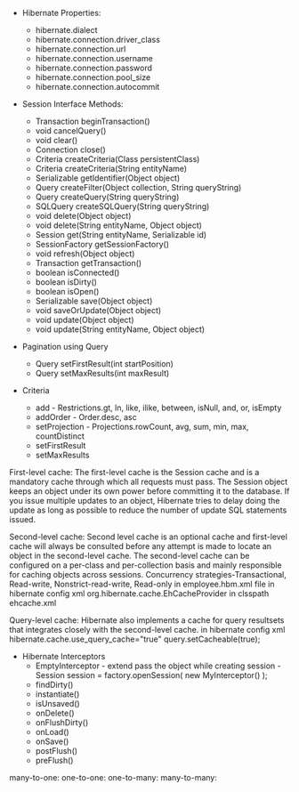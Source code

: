 * Hibernate Properties:
  * hibernate.dialect
  * hibernate.connection.driver_class
  * hibernate.connection.url
  * hibernate.connection.username
  * hibernate.connection.password
  * hibernate.connection.pool_size
  * hibernate.connection.autocommit

* Session Interface Methods:
  * Transaction beginTransaction()
  * void cancelQuery()
  * void clear()
  * Connection close()
  * Criteria createCriteria(Class persistentClass)
  * Criteria createCriteria(String entityName)
  * Serializable getIdentifier(Object object)
  * Query createFilter(Object collection, String queryString)
  * Query createQuery(String queryString)
  * SQLQuery createSQLQuery(String queryString)
  * void delete(Object object)
  * void delete(String entityName, Object object)
  * Session get(String entityName, Serializable id)
  * SessionFactory getSessionFactory()
  * void refresh(Object object)
  * Transaction getTransaction()
  * boolean isConnected()
  * boolean isDirty()
  * boolean isOpen()
  * Serializable save(Object object)
  * void saveOrUpdate(Object object)
  * void update(Object object)
  * void update(String entityName, Object object)

* Pagination using Query
  * Query setFirstResult(int startPosition)
  * Query setMaxResults(int maxResult)

* Criteria
  * add - Restrictions.gt, ln, like, ilike, between, isNull, and, or, isEmpty
  * addOrder - Order.desc, asc
  * setProjection - Projections.rowCount, avg, sum, min, max, countDistinct
  * setFirstResult
  * setMaxResults

First-level cache:
	The first-level cache is the Session cache and is a mandatory cache through which all requests must pass. The Session object keeps an object under its own power before committing it to the database. If you issue multiple updates to an object, Hibernate tries to delay doing the update as long as possible to reduce the number of update SQL statements issued.

Second-level cache:
  Second level cache is an optional cache and first-level cache will always be consulted before any attempt is made to locate an object in the second-level cache. The second-level cache can be configured on a per-class and per-collection basis and mainly responsible for caching objects across sessions.
	Concurrency strategies-Transactional, Read-write, Nonstrict-read-write, Read-only
	in employee.hbm.xml file <cache usage="read-write"/>
	in hibernate config xml <property name="hibernate.cache.provider_class"> org.hibernate.cache.EhCacheProvider </property>
	in clsspath ehcache.xml 
		<diskStore path="java.io.tmpdir"/>
		<defaultCache maxElementsInMemory="1000" eternal="false" timeToIdleSeconds="120" timeToLiveSeconds="120" overflowToDisk="true" />
		<cache name="Employee" maxElementsInMemory="500" eternal="true" timeToIdleSeconds="0" timeToLiveSeconds="0" overflowToDisk="false" />

Query-level cache:
  Hibernate also implements a cache for query resultsets that integrates closely with the second-level cache.
	in hibernate config xml hibernate.cache.use_query_cache="true"
	query.setCacheable(true);

* Hibernate Interceptors
  * EmptyInterceptor - extend pass the object while creating session - Session session = factory.openSession( new MyInterceptor() );
  * findDirty()
  * instantiate()
  * isUnsaved()
  * onDelete()
  * onFlushDirty()
  * onLoad()
  * onSave()
  * postFlush()
  * preFlush()


many-to-one: 
  <many-to-one name="address" column="address"  class="Address" not-null="true"/>
one-to-one: 
  <many-to-one name="address" column="address" unique="true" class="Address" not-null="true"/>
one-to-many:
	<set name="certificates" cascade="all">
		 <key column="employee_id"/>
		 <one-to-many class="Certificate"/>
	</set>
many-to-many:
      <set name="certificates" cascade="save-update" table="EMP_CERT">
         <key column="employee_id"/>
         <many-to-many column="certificate_id" class="Certificate"/>
      </set>

